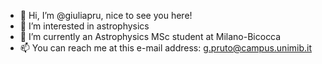 - 👋 Hi, I’m @giuliapru, nice to see you here!
- 👀 I’m interested in astrophysics
- 🌱 I’m currently an Astrophysics MSc student at Milano-Bicocca
- 📫 You can reach me at this e-mail address: g.pruto@campus.unimib.it

<!---
giuliapru/giuliapru is a ✨ special ✨ repository because its `README.md` (this file) appears on your GitHub profile.
You can click the Preview link to take a look at your changes.
--->
